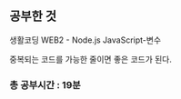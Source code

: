 <h2>공부한 것</h2>

생활코딩 WEB2 - Node.js JavaScript-변수

중복되는 코드를 가능한 줄이면 좋은 코드가 된다.

<h3>총 공부시간 : 19분</h3>

